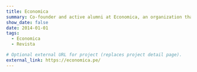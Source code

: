 ```yaml
---
title: Economica
summary: Co-founder and active alumni at Economica, an organization that promotes the dissemination of Peruvian economic current issues through posts, interviews, podcasts, virtual and printed magazines and social media content.
show_date: false
date: 2014-01-01
tags:
  - Economica
  - Revista

# Optional external URL for project (replaces project detail page).
external_link: https://economica.pe/
---
```

